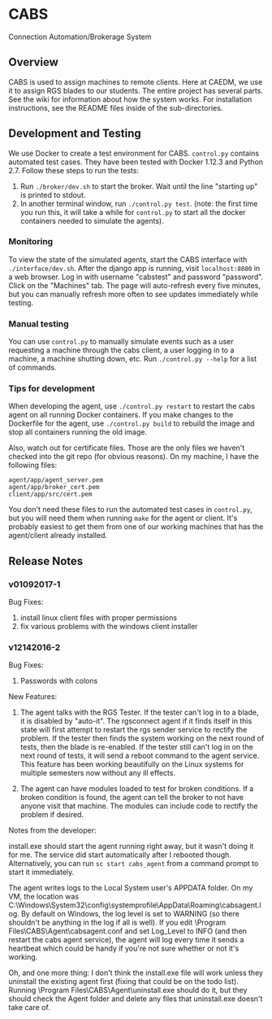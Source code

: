 # CABS
Connection Automation/Brokerage System

## Overview
CABS is used to assign machines to remote clients. Here at CAEDM, we use it to assign RGS
blades to our students. The entire project has several parts. See the wiki for information
about how the system works. For installation instructions, see the README files inside of the
sub-directories.

## Development and Testing
We use Docker to create a test environment for CABS. `control.py` contains automated test cases.
They have been tested with Docker 1.12.3 and Python 2.7. Follow these steps to run the tests:

 1. Run `./broker/dev.sh` to start the broker. Wait until the line "starting up" is printed to
    stdout.
 2. In another terminal window, run `./control.py test`. (note: the first time you run this, it
    will take a while for `control.py` to start all the docker containers needed to simulate
    the agents).

### Monitoring
To view the state of the simulated agents, start the CABS interface with
`./interface/dev.sh`. After the django app is running, visit `localhost:8080` in a web
browser. Log in with username "cabstest" and password "password". Click on the "Machines"
tab. The page will auto-refresh every five minutes, but you can
manually refresh more often to see updates immediately while testing.

### Manual testing
You can use `control.py` to manually simulate events such as a user requesting a
machine through the cabs client, a user logging in to a machine, a machine shutting down,
etc. Run `./control.py --help` for a list of commands.

### Tips for development
When developing the agent, use `./control.py restart` to restart the cabs agent on all running
Docker containers. If you make changes to the Dockerfile for the agent, use `./control.py
build` to rebuild the image and stop all containers running the old image.

Also, watch out for certificate files. Those are the only files we haven't checked into the git
repo (for obvious reasons). On my machine, I have the following files:

    agent/app/agent_server.pem
    agent/app/broker_cert.pem
    client/app/src/cert.pem

You don't need these files to run the automated test cases in `control.py`, but you will need
them when running `make` for the agent or client. It's probably easiest to get them from one of
our working machines that has the agent/client already installed.

## Release Notes

### v01092017-1
Bug Fixes:
 1. install linux client files with proper permissions
 2. fix various problems with the windows client installer

### v12142016-2

Bug Fixes:

1. Passwords with colons

New Features:

1. The agent talks with the RGS Tester.  If the tester can't log in to  a blade, it is disabled
   by "auto-it".  The rgsconnect agent if it finds itself in this state will first attempt to
   restart the rgs sender service to rectify the problem.  If the tester then finds the system
   working on the next round of tests, then the blade is re-enabled.  If the tester still can't
   log in on the next round of tests, it will send a reboot command to the agent service.  This
   feature has been working beautifully on the Linux systems for multiple semesters now without
   any ill effects.

2. The agent can have modules loaded to test for broken conditions.  If a broken condition is
   found, the agent can tell the broker to not have anyone visit that machine.  The modules can
   include code to rectify the problem if desired.


Notes from the developer:

install.exe should start the agent running right away, but it wasn't doing it for me. The
service did start automatically after I rebooted though. Alternatively, you can run `sc
start cabs_agent` from a command prompt to start it immediately.

The agent writes logs to the Local System user's APPDATA folder. On my VM, the location
was C:\Windows\System32\config\systemprofile\AppData\Roaming\cabsagent.log. By default
on Windows, the log level is set to WARNING (so there shouldn't be anything in the log
if all is well). If you edit \Program Files\CABS\Agent\cabsagent.conf and set Log_Level
to INFO (and then restart the cabs agent service), the agent will log every time it
sends a heartbeat which could be handy if you're not sure whether or not it's working.

Oh, and one more thing: I don't think the install.exe file will work unless they
uninstall the existing agent first (fixing that could be on the todo list). Running
\Program Files\CABS\Agent\uninstall.exe should do it, but they should check the Agent
folder and delete any files that uninstall.exe doesn't take care of.
